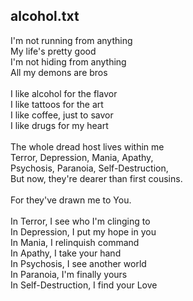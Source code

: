 ## alcohol.txt

I'm not running from anything \
My life's pretty good \
I'm not hiding from anything \
All my demons are bros \
 \
I like alcohol for the flavor \
I like tattoos for the art \
I like coffee, just to savor \
I like drugs for my heart \
 \
The whole dread host lives within me \
Terror, Depression, Mania, Apathy, \
Psychosis, Paranoia, Self-Destruction, \
But now, they're dearer than first cousins. \
 \
For they've drawn me to You. \
 \
In Terror, I see who I'm clinging to \
In Depression, I put my hope in you \
In Mania, I relinquish command \
In Apathy, I take your hand \
In Psychosis, I see another world \
In Paranoia, I'm finally yours \
In Self-Destruction, I find your Love
